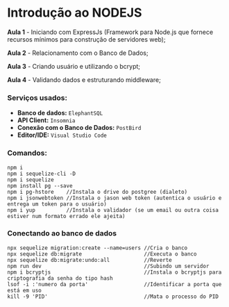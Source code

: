 # Introdução ao NODEJS
**Aula 1** - Iniciando com ExpressJs (Framework para Node.js que fornece recursos mínimos para construção de servidores web);

**Aula 2** - Relacionamento com o Banco de Dados;

**Aula 3** - Criando usuário e utilizando o bcrypt;

**Aula 4** - Validando dados e estruturando middleware;

### Serviços usados:
* **Banco de dados:** `ElephantSQL`
* **API Client:** `Insomnia`
* **Conexão com o Banco de Dados:** `PostBird`
* **Editor/IDE:** `Visual Studio Code`

### Comandos:
```
npm i
npm i sequelize-cli -D
npm i sequelize
npm install pg --save
npm i pg-hstore    //Instala o drive do postgree (dialeto)
npm i jsonwebtoken //Instala o jason web token (autentica o usuário e entrega um token para o usuário)
npm i yup          //Instala o validador (se um email ou outra coisa estiver num formato errado ele ajeita)
```

### Conectando ao banco de dados
```
npx sequelize migration:create --name=users //Cria o banco
npx sequelize db:migrate                    //Executa o banco
npx sequelize db:migrate:undo:all           //Reverte
npm run dev                                 //Subindo um servidor
npm i bcryptjs                              //Instala o bcryptjs para criptografia da senha do tipo hash
lsof -i :'numero da porta'                  //Identificar a porta que está em uso
kill -9 'PID'                               //Mata o processo do PID 
```